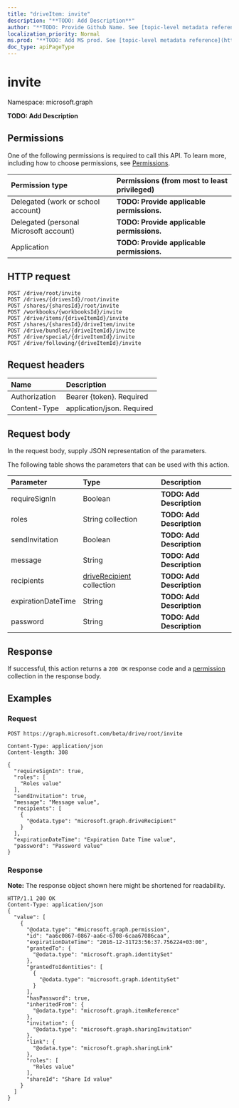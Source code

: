 ```yaml
---
title: "driveItem: invite"
description: "**TODO: Add Description**"
author: "**TODO: Provide Github Name. See [topic-level metadata reference](https://msgo.azurewebsites.net/add/document/guidelines/metadata.html#topic-level-metadata)**"
localization_priority: Normal
ms.prod: "**TODO: Add MS prod. See [topic-level metadata reference](https://msgo.azurewebsites.net/add/document/guidelines/metadata.html#topic-level-metadata)**"
doc_type: apiPageType
---
```


# invite

Namespace: microsoft.graph

**TODO: Add Description**

## Permissions
One of the following permissions is required to call this API. To learn more, including how to choose permissions, see [Permissions](/concepts/permissions-reference.md).

|Permission type|Permissions (from most to least privileged)|
|:---|:---|
|Delegated (work or school account)|**TODO: Provide applicable permissions.**|
|Delegated (personal Microsoft account)|**TODO: Provide applicable permissions.**|
|Application|**TODO: Provide applicable permissions.**|

## HTTP request
<!-- {
  "blockType": "ignored"
}
-->
``` http
POST /drive/root/invite
POST /drives/{drivesId}/root/invite
POST /shares/{sharesId}/root/invite
POST /workbooks/{workbooksId}/invite
POST /drive/items/{driveItemId}/invite
POST /shares/{sharesId}/driveItem/invite
POST /drive/bundles/{driveItemId}/invite
POST /drive/special/{driveItemId}/invite
POST /drive/following/{driveItemId}/invite
```

## Request headers
|Name|Description|
|:---|:---|
|Authorization|Bearer {token}. Required|
|Content-Type|application/json. Required|

## Request body
In the request body, supply JSON representation of the parameters.

The following table shows the parameters that can be used with this action.

|Parameter|Type|Description|
|:---|:---|:---|
|requireSignIn|Boolean|**TODO: Add Description**|
|roles|String collection|**TODO: Add Description**|
|sendInvitation|Boolean|**TODO: Add Description**|
|message|String|**TODO: Add Description**|
|recipients|[driveRecipient](../resources/driverecipient.md) collection|**TODO: Add Description**|
|expirationDateTime|String|**TODO: Add Description**|
|password|String|**TODO: Add Description**|



## Response
If successful, this action returns a `200 OK` response code and a [permission](../resources/permission.md) collection in the response body.

## Examples

### Request
<!-- {
  "blockType": "request",
  "name": "driveitem_invite"
}
-->
``` http
POST https://graph.microsoft.com/beta/drive/root/invite

Content-Type: application/json
Content-length: 308

{
  "requireSignIn": true,
  "roles": [
    "Roles value"
  ],
  "sendInvitation": true,
  "message": "Message value",
  "recipients": [
    {
      "@odata.type": "microsoft.graph.driveRecipient"
    }
  ],
  "expirationDateTime": "Expiration Date Time value",
  "password": "Password value"
}
```

### Response
**Note:** The response object shown here might be shortened for readability.
<!-- {
  "blockType": "response",
  "truncated": true,
  "@odata.type": "collection(microsoft.graph.permission)"
}
-->
``` http
HTTP/1.1 200 OK
Content-Type: application/json
{
  "value": [
    {
      "@odata.type": "#microsoft.graph.permission",
      "id": "aa6c0867-0867-aa6c-6708-6caa67086caa",
      "expirationDateTime": "2016-12-31T23:56:37.756224+03:00",
      "grantedTo": {
        "@odata.type": "microsoft.graph.identitySet"
      },
      "grantedToIdentities": [
        {
          "@odata.type": "microsoft.graph.identitySet"
        }
      ],
      "hasPassword": true,
      "inheritedFrom": {
        "@odata.type": "microsoft.graph.itemReference"
      },
      "invitation": {
        "@odata.type": "microsoft.graph.sharingInvitation"
      },
      "link": {
        "@odata.type": "microsoft.graph.sharingLink"
      },
      "roles": [
        "Roles value"
      ],
      "shareId": "Share Id value"
    }
  ]
}
```

